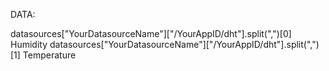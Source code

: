 DATA:

datasources["YourDatasourceName"]["/YourAppID/dht"].split(",")[0]  Humidity
datasources["YourDatasourceName"]["/YourAppID/dht"].split(",")[1]  Temperature
